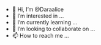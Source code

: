 - 👋 Hi, I’m @Daraalice
- 👀 I’m interested in ...
- 🌱 I’m currently learning ...
- 💞️ I’m looking to collaborate on ...
- 📫 How to reach me ...

<!---
Daraalice/Daraalice is a ✨ special ✨ repository because its `README.md` (this file) appears on your GitHub profile.
You can click the Preview link to take a look at your changes.
--->
